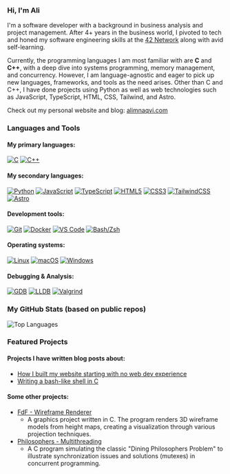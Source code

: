 ### Hi, I'm Ali

I'm a software developer with a background in business analysis and project management. After 4+ years in the business world, I pivoted to tech and honed my software engineering skills at the [42 Network](https://www.42network.org/) along with avid self-learning.

Currently, the programming languages I am most familiar with are **C** and **C++**, with a deep dive into systems programming, memory management, and concurrency. However, I am language-agnostic and eager to pick up new languages, frameworks, and tools as the need arises. Other than C and C++, I have done projects using Python as well as web technologies such as JavaScript, TypeScript, HTML, CSS, Tailwind, and Astro.

Check out my personal website and blog: [alimnaqvi.com](https://www.alimnaqvi.com)

### Languages and Tools
#### My primary languages:
[![C](https://img.shields.io/badge/C-A8B9CC?style=flat&logo=c&logoColor=white)](#)
[![C++](https://img.shields.io/badge/C%2B%2B-00599C?style=flat&logo=c%2B%2B&logoColor=white)](#)  
  
#### My secondary languages:
[![Python](https://img.shields.io/badge/Python-3776AB?style=flat&logo=python&logoColor=white)](#)
[![JavaScript](https://img.shields.io/badge/JavaScript-F7DF1E?style=flat&logo=javascript&logoColor=black)](#)
[![TypeScript](https://img.shields.io/badge/TypeScript-3178C6?style=flat&logo=typescript&logoColor=white)](#)
[![HTML5](https://img.shields.io/badge/HTML5-E34F26?style=flat&logo=html5&logoColor=white)](#)
[![CSS3](https://img.shields.io/badge/CSS3-1572B6?style=flat&logo=css3&logoColor=white)](#)
[![TailwindCSS](https://img.shields.io/badge/Tailwind_CSS-38B2AC?style=flat&logo=tailwind-css&logoColor=white)](#)
[![Astro](https://img.shields.io/badge/Astro-BC52EE?style=flat&logo=astro&logoColor=white)](#)  
  
#### Development tools:
[![Git](https://img.shields.io/badge/Git-F05032?style=flat&logo=git&logoColor=white)](#)
[![Docker](https://img.shields.io/badge/Docker-2496ED?style=flat&logo=docker&logoColor=white)](#)
[![VS Code](https://img.shields.io/badge/VS_Code-007ACC?style=flat&logo=visual-studio-code&logoColor=white)](#)
[![Bash/Zsh](https://img.shields.io/badge/Bash%2FZsh-4EAA25?style=flat&logo=gnometerminal&logoColor=white)](#)  
  
#### Operating systems:
[![Linux](https://img.shields.io/badge/Linux-FCC624?style=flat&logo=linux&logoColor=black)](#)
[![macOS](https://img.shields.io/badge/macOS-000000?style=flat&logo=apple&logoColor=white)](#)
[![Windows](https://img.shields.io/badge/Windows-0078D4?style=flat&logo=windows&logoColor=white)](#)  
  
#### Debugging & Analysis:
[![GDB](https://img.shields.io/badge/GDB-grey?style=flat)](#)
[![LLDB](https://img.shields.io/badge/LLDB-grey?style=flat)](#)
[![Valgrind](https://img.shields.io/badge/Valgrind-grey?style=flat)](#)

### My GitHub Stats (based on public repos)
<img src="https://github-readme-stats.vercel.app/api/top-langs/?username=alimnaqvi&layout=compact&theme=transparent&hide_border=true" alt="Top Languages" />

### Featured Projects

#### Projects I have written blog posts about:
* [How I built my website starting with no web dev experience](https://www.alimnaqvi.com/blog/this-website)
* [Writing a bash-like shell in C](https://www.alimnaqvi.com/blog/minishell)

#### Some other projects:
* [FdF - Wireframe Renderer](https://github.com/alimnaqvi/FdF)
  * A graphics project written in C. The program renders 3D wireframe models from height maps, creating a visualization through various projection techniques.
* [Philosophers - Multithreading](https://github.com/alimnaqvi/philosophers)
  * A C program simulating the classic "Dining Philosophers Problem" to illustrate synchronization issues and solutions (mutexes) in concurrent programming.
